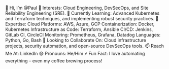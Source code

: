 👋 Hi, I’m @Paul
👀 Interests: Cloud Engineering, DevSecOps, and Site Reliability Engineering (SRE).
🌱 Currently Learning: Advanced Kubernetes and Terraform techniques, and implementing robust security practices.
💼 Expertise:
Cloud Platforms: AWS, Azure, GCP
Containerization: Docker, Kubernetes
Infrastructure as Code: Terraform, Ansible
CI/CD: Jenkins, GitLab CI, CircleCI
Monitoring: Prometheus, Grafana, Datadog
Languages: Python, Go, Bash
💞️ Looking to Collaborate On: Cloud infrastructure projects, security automation, and open-source DevSecOps tools.
📫 Reach Me At: LinkedIn 
😄 Pronouns: He/Him
⚡ Fun Fact: I love automating everything – even my coffee brewing process!


<!---
Paulmulenga01/Paulmulenga01 is a ✨ special ✨ repository because its `README.md` (this file) appears on your GitHub profile.
You can click the Preview link to take a look at your changes.
--->
